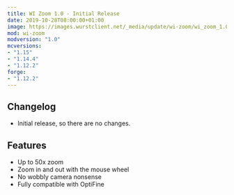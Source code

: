 ```yaml
---
title: WI Zoom 1.0 - Initial Release
date: 2019-10-28T08:00:00+01:00
image: https://images.wurstclient.net/_media/update/wi-zoom/wi_zoom_1.0_540p.webp
mod: wi-zoom
modversion: "1.0"
mcversions:
- "1.15"
- "1.14.4"
- "1.12.2"
forge:
- "1.12.2"
---
```

## Changelog

- Initial release, so there are no changes.

## Features

- Up to 50x zoom
- Zoom in and out with the mouse wheel
- No wobbly camera nonsense
- Fully compatible with OptiFine
